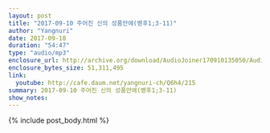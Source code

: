```yaml
---
layout: post
title: "2017-09-10 주어진 신의 성품안에(벧후1;3-11)"
author: "Yangnuri"
date: 2017-09-10
duration: "54:47"
type: "audio/mp3"
enclosure_url: http://archive.org/download/AudioJoiner170910135050/AudioJoiner170910135050.mp3
enclosure_bytes_size: 51,311,495
link:
  youtube: http://cafe.daum.net/yangnuri-ch/Q6h4/215
summary: 2017-09-10 주어진 신의 성품안에(벧후1;3-11)
show_notes:
---
```



{% include post_body.html %}
